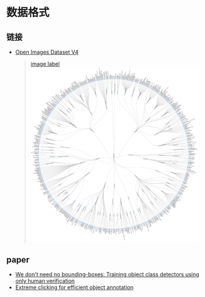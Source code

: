 # 数据格式

## 链接
* [Open Images Dataset V4](https://storage.googleapis.com/openimages/web/download.html#attributes)
  >[image label](https://storage.googleapis.com/openimages/2017_07/bbox_labels_vis/bbox_labels_vis.html)  
  ![image-label](_images/image-label.png)
## paper
* [We don't need no bounding-boxes: Training object class detectors using only human verification](https://arxiv.org/abs/1602.08405)
* [Extreme clicking for efficient object annotation](https://arxiv.org/abs/1708.02750)
